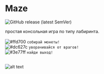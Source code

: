 # Maze
![GitHub release (latest SemVer)](https://img.shields.io/github/v/release/sunmeat/maz)<br />
<!-- https://shields.io/category/version -->

простая консольная игра по типу лабиринта.<br /><br />
![#ffd700](https://via.placeholder.com/15/ffd700/ffd700?text=+) `собирай монеты!`<br />
![#dc627c](https://via.placeholder.com/15/dc627c/dc627c?text=+) `уворачивайся от врагов!`<br />
![#3e77ff](https://via.placeholder.com/15/3e77ff/3e77ff?text=+) `найди выход!`<br /><br />

![alt text](https://github.com/sunmeat/maze/blob/master/photo_2021-09-18_21-04-13.jpg?raw=true)
